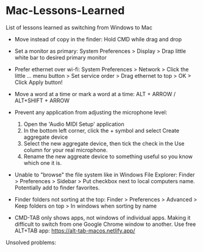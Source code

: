 # Mac-Lessons-Learned
List of lessons learned as switching from Windows to Mac

- Move instead of copy in the finder: Hold CMD while drag and drop
- Set a monitor as primary: System Preferences > Display > Drap little white bar to desired primary monitor
- Prefer ethernet over wi-fi: System Preferences > Network > Click the little ... menu button > Set service order > Drag ethernet to top > OK > Click Apply button!
- Move a word at a time or mark a word at a time: ALT + ARROW / ALT+SHIFT + ARROW
- Prevent any application from adjusting the microphone level:
  1. Open the 'Audio MIDI Setup' application
  2. In the bottom left corner, click the + symbol and select Create aggregate device
  3. Select the new aggregate device, then tick the check in the Use column for your real microphone.
  4. Rename the new aggreate device to something useful so you know which one it is.

- Unable to "browse" the file system like in Windows File Explorer: Finder > Preferences > Sidebar > Put checkbox next to local computers name. Potentially add to finder favorites.
- Finder folders not sorting at the top: Finder > Preferences > Advanced > Keep folders on top > In windows when sorting by name
- CMD-TAB only shows apps, not windows of individual apps. Making it difficult to switch from one Google Chrome window to another. Use free ALT+TAB app: https://alt-tab-macos.netlify.app/

Unsolved problems:
